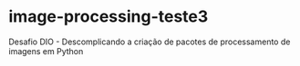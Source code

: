 # image-processing-teste3
 Desafio DIO - Descomplicando a criação de pacotes de processamento de imagens em Python

